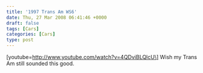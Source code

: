 ```yaml
---
title: '1997 Trans Am WS6'
date: Thu, 27 Mar 2008 06:41:46 +0000
draft: false
tags: [Cars]
categories: [Cars]
type: post
---
```


\[youtube=http://www.youtube.com/watch?v=4QDviBLQlcU\] Wish my Trans Am still sounded this good.